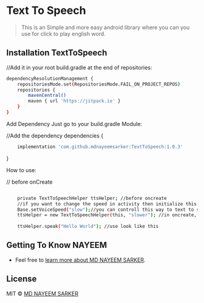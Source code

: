 # Text To Speech
> This is an Simple and more easy android library where you can you use for click to play english word. 

## Installation TextToSpeech

//Add it in your root build.gradle at the end of repositories:

```bash
dependencyResolutionManagement {
	repositoriesMode.set(RepositoriesMode.FAIL_ON_PROJECT_REPOS)
	repositories {
		mavenCentral()
		maven { url 'https://jitpack.io' }
	}
}
```

Add Dependency Just go to your build.gradle Module:

//Add the dependency
dependencies {
```bash
	implementation 'com.github.mdnayeemsarker:TextToSpeech:1.0.3'
```
}

How to use:

// before onCreate

```bash

    private TextToSpeechHelper ttsHelper; //before oncreate
    //if you want to change the speed in activity then initialize this befole initialize ttsHelper
    Base.setVoiceSpeed("slow");//you can controll this way to text to speech speed "slower", "slow", "normal", "fast", "faster"
    ttsHelper = new TextToSpeechHelper(this, "slower"); //in oncreate, you can controll this way to text to speech speed "slower", "slow", "normal", "fast", "faster"
    
    ttsHelper.speak("Hello World"); //use look like this
```

## Getting To Know NAYEEM
 * Feel free to [learn more about MD NAYEEM SARKER](https://github.com/mdnayeemsarker).

## License

MIT © [MD NAYEEM SARKER](https://github.com/mdnayeemsarker)
